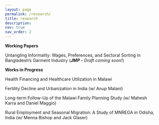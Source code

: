 ```yaml
---
layout: page
permalink: /research/
title: research
description: 
nav: true
nav_order: 2
---
```


**Working Papers**

Untangling Informality: Wages, Preferences, and Sectoral Sorting in Bangladesh’s Garment Industry (***JMP -*** *Draft coming soon!*)



**Works in Progress**

Health Financing and Healthcare Utilization in Malawi

Fertility Decline and Urbanization in India (w/ Anup Malani)

Long-term Follow-Up of the Malawi Family Planning Study (w/ Mahesh Karra and Daniel Maggio)

Rural Employment and Seasonal Migration: A Study of MNREGA in Odisha, India (w/ Menna Bishop and Jack Glaser)


